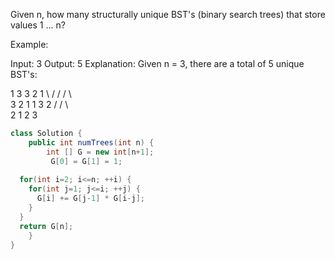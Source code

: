 Given n, how many structurally unique BST's (binary search trees) that store values 1 ... n?

Example:

Input: 3
Output: 5
Explanation:
Given n = 3, there are a total of 5 unique BST's:

   1         3     3      2      1
    \       /     /      / \      \
     3     2     1      1   3      2
    /     /       \                 \
   2     1         2                 3
   
```java
class Solution {
    public int numTrees(int n) {
        int [] G = new int[n+1];
         G[0] = G[1] = 1;
    
  for(int i=2; i<=n; ++i) {
    for(int j=1; j<=i; ++j) {
      G[i] += G[j-1] * G[i-j];
    }
  }
  return G[n];
    }
}
```
